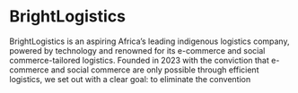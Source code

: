 # BrightLogistics
BrightLogistics is an aspiring Africa’s leading indigenous logistics company, powered by technology and renowned for its e-commerce and social commerce-tailored logistics.  Founded in 2023 with the conviction that e-commerce and social commerce are only possible through efficient logistics, we set out with a clear goal: to eliminate the convention
